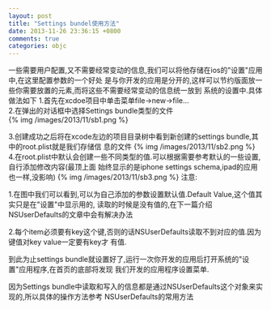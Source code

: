 ```yaml
---
layout: post
title: "Settings bundel使用方法"
date: 2013-11-26 23:36:15 +0800
comments: true
categories: objc
---
```

一些需要用户配置,又不需要经常变动的信息,我们可以将他存储在ios的"设置"应用中,在这里配置参数的一个好处
是与你开发的应用是分开的,这样可以节约版面放一些你需要放置的元素,而将这些不需要经常变动的信息统一放到
系统的设置中.具体做法如下
1.首先在xcdoe项目中单击菜单file->new->file...  
2.在弹出的对话框中选择Settings bundle类型的文件  
{% img /images/2013/11/sb1.png %}
<!--more-->
3.创建成功之后将在xcode左边的项目目录树中看到新创建的settings bundle,其中的root.plist就是我们存储信
息的文件
{% img /images/2013/11/sb2.png %}
4.在root.plist中默认会创建一些不同类型的值.可以根据需要参考默认的一些设置,自行添加修改内容(最顶上面
始终显示的是iphone settings schema,ipad的应用也一样,没影响)
{% img /images/2013/11/sb3.png %}
注意:

1.在图中我们可以看到,可以为自己添加的参数设置默认值.Default Value,这个值其实只是在"设置"中显示用的,
读取的时候是没有值的,在下一篇介绍NSUserDefaults的文章中会有解决办法

2.每个item必须要有key这个键,否则的话NSUserDefaults读取不到对应的值.因为键值对key value一定要有key才
有值.

到此为止settings bundle就设置好了,运行一次你开发的应用后打开系统的"设置"应用程序,在首页的底部将发现
我们开发的应用程序设置菜单.

因为Settings bundle中读取和写入的信息都是通过NSUserDefaults这个对象来实现的,所以具体的操作方法参考
NSUserDefaults的常用方法

